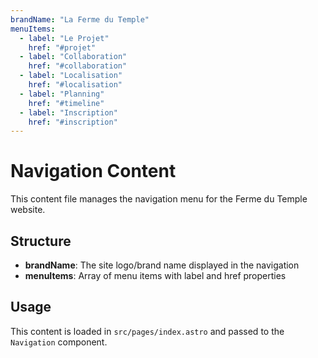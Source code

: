 ```yaml
---
brandName: "La Ferme du Temple"
menuItems:
  - label: "Le Projet"
    href: "#projet"
  - label: "Collaboration"
    href: "#collaboration"
  - label: "Localisation"
    href: "#localisation"
  - label: "Planning"
    href: "#timeline"
  - label: "Inscription"
    href: "#inscription"
---
```


# Navigation Content

This content file manages the navigation menu for the Ferme du Temple website.

## Structure
- **brandName**: The site logo/brand name displayed in the navigation
- **menuItems**: Array of menu items with label and href properties

## Usage
This content is loaded in `src/pages/index.astro` and passed to the `Navigation` component.
